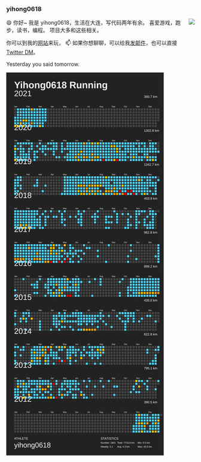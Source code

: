 ### yihong0618

<img align="right" src="https://github-readme-stats-1.yihong0618.vercel.app/api?username=yihong0618&show_icons=true&icon_color=0366d6&text_color=24292e&bg_color=ffffff&hide_title=true" />

😄 你好~ 我是 yihong0618，生活在大连，写代码两年有余。
喜爱游戏，跑步，读书，编程。
项目大多和这些相关。

你可以到我的[网站](https://yihong.run/running/)来玩， 📫 如果你想聊聊，可以给我[发邮件](zouzou0208@gmail.com)，也可以直接 [Twitter DM](https://twitter.com/yihong06181)。

Yesterday you said tomorrow.

![](https://raw.githubusercontent.com/yihong0618/blog/master/assets/github.svg)
